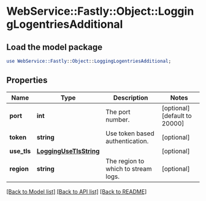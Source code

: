 # WebService::Fastly::Object::LoggingLogentriesAdditional

## Load the model package
```perl
use WebService::Fastly::Object::LoggingLogentriesAdditional;
```

## Properties
Name | Type | Description | Notes
------------ | ------------- | ------------- | -------------
**port** | **int** | The port number. | [optional] [default to 20000]
**token** | **string** | Use token based authentication. | [optional] 
**use_tls** | [**LoggingUseTlsString**](LoggingUseTlsString.md) |  | [optional] 
**region** | **string** | The region to which to stream logs. | [optional] 

[[Back to Model list]](../README.md#documentation-for-models) [[Back to API list]](../README.md#documentation-for-api-endpoints) [[Back to README]](../README.md)


